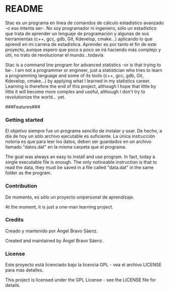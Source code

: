 # README #

Stac es un programa en línea de comandos de cálculo estadístico avanzado -o eso intenta ser-. No soy programador ni ingeniero, sólo un estadístico que trata de aprender un lenguaje de programación y algunas de sus herramientas (c++, gcc, gdb, Git, Kdevelop, cmake...) aplicando lo que aprendí en mi carrera de estadística. Aprender es por tanto el fin de este proyecto, aunque espero que poco a poco se irá haciendo más complejo y útil, no trato de revolucionar el mundo...todavía.

Stac is a command line program for advanced statistics -or is that trying to be-. I am not a programmer or engineer, just a statistician who tries to learn a programming language and some of its tools (c++, gcc, gdb, Git, Kdevelop, cmake...) by applying what I learned in my statistics career. Learning is therefore the end of this project, although I hope that little by little it will become more complex and useful, although I don't try to revolutionize the world... yet.

###Features###


### Getting started ###

El objetivo siempre fue un programa sencillo de instalar y usar. De hecho, a día de hoy un sólo archivo ejecutable es suficiente. La única instrucción notoria es que para leer los datos, deben ser guardados en un archivo llamado "datos.dat" en la misma carpeta que el programa.

The goal was always an easy to install and use program. In fact, today a single executable file is enough. The only noticeable instruction is that to read the data, they must be saved in a file called "data.dat" in the same folder as the program.

### Contribution ###

De momento, es sólo un proyecto unipersonal de aprendizaje.

At the moment, it is just a one-man learning project.

### Credits ###

Creado y mantenido por Ángel Bravo Sáenz.

Created and maintained by Ángel Bravo Sáenz.

### License ###

Este proyecto está licenciado bajo la licencia GPL - vea el archivo LICENSE para más detalles.

This project is licensed under the GPL License - see the LICENSE file for details.
